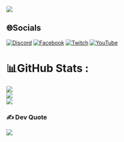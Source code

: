 
[![](https://visitcount.itsvg.in/api?id=hieptran159&icon=0&color=0)](https://visitcount.itsvg.in)

## 🌐Socials
[![Discord](https://img.shields.io/badge/Discord-%237289DA.svg?logo=discord&logoColor=white)](htttps://discord.gg/https://discord.gg/rDWpXJy2d7) [![Facebook](https://img.shields.io/badge/Facebook-%231877F2.svg?logo=Facebook&logoColor=white)](https://facebook.com/https://www.facebook.com/hitranhoanghiep) [![Twitch](https://img.shields.io/badge/Twitch-%239146FF.svg?logo=Twitch&logoColor=white)](https://twitch.tv/https://www.twitch.tv/hipsserina) [![YouTube](https://img.shields.io/badge/YouTube-%23FF0000.svg?logo=YouTube&logoColor=white)](https://youtube.com/c/https://www.youtube.com/channel/UCw1WG8fOv21hdmx59NtnsqQ) 

# 📊GitHub Stats :
  ![](https://github-readme-stats.vercel.app/api?username=hieptran159&theme=radical&hide_border=false&include_all_commits=false&count_private=false)<br/>
  ![](https://github-readme-streak-stats.herokuapp.com/?user=hieptran159&theme=radical&hide_border=false)<br/>
  ![](https://github-readme-stats.vercel.app/api/top-langs/?username=hieptran159&theme=radical&hide_border=false&include_all_commits=false&count_private=false&layout=compact)


### ✍️ Dev Quote
![](https://quotes-github-readme.vercel.app/api?type=horizontal&theme=radical)


